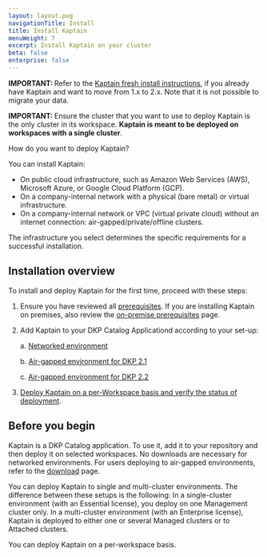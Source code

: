```yaml
---
layout: layout.pug
navigationTitle: Install
title: Install Kaptain
menuWeight: 7
excerpt: Install Kaptain on your cluster
beta: false
enterprise: false
---
```


<p class="message--important"><strong>IMPORTANT: </strong>Refer to the <a href="../fresh-install">Kaptain fresh install instructions</a>, if you already have Kaptain and want to move from 1.x to 2.x. Note that it is not possible to migrate your data.</p>

<p class="message--important"><strong>IMPORTANT: </strong>Ensure the cluster that you want to use to deploy Kaptain is the only cluster in its workspace. <b>Kaptain is meant to be deployed on workspaces with a single cluster</b>.</p>

How do you want to deploy Kaptain?

You can install Kaptain:

- On public cloud infrastructure, such as Amazon Web Services (AWS), Microsoft Azure, or Google Cloud Platform (GCP).
- On a company-internal network with a physical (bare metal) or virtual infrastructure.
- On a company-internal network or VPC (virtual private cloud) without an internet connection: air-gapped/private/offline clusters.

The infrastructure you select determines the specific requirements for a successful installation.

## Installation overview

To install and deploy Kaptain for the first time, proceed with these steps:

1.  Ensure you have reviewed all [prerequisites](../install/prerequisites/). If you are installing Kaptain on premises, also review the [on-premise prerequisites](../install/on-premise/) page.

1.  Add Kaptain to your DKP Catalog Applicationd according to your set-up: 

    a. [Networked environment][add_dkp]

    b. [Air-gapped environment for DKP 2.1][add_air_2.1]

    c. [Air-gapped environment for DKP 2.2][add_air_2.2]

1.  [Deploy Kaptain on a per-Workspace basis and verify the status of deployment][deploy].

## Before you begin

Kaptain is a DKP Catalog application. To use it, add it to your repository and then deploy it on selected workspaces. No downloads are necessary for networked environments. For users deploying to air-gapped environments, refer to the [download][download] page.

You can deploy Kaptain to single and multi-cluster environments. The difference between these setups is the following: In a single-cluster environment (with an Essential license), you deploy on one Management cluster only. In a multi-cluster environment (with an Enterprise license), Kaptain is deployed to either one or several Managed clusters or to Attached clusters.

You can deploy Kaptain on a per-workspace basis.

[kubectl]: https://kubernetes.io/docs/tasks/tools/#kubectl
[add_dkp]: dkp/
[add_air_2.1]: air-gapped-2.1/
[add_air_2.2]: air-gapped-2.2/
[deploy]: deploy-kaptain
[download]: ../download/

